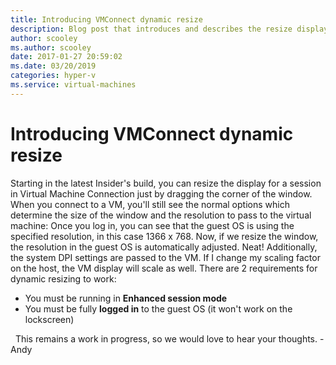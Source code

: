 ```yaml
---
title: Introducing VMConnect dynamic resize
description: Blog post that introduces and describes the resize display option when in a session in Virtual Machine Connection.
author: scooley
ms.author: scooley
date: 2017-01-27 20:59:02
ms.date: 03/20/2019
categories: hyper-v
ms.service: virtual-machines
---
```


# Introducing VMConnect dynamic resize

Starting in the latest Insider's build, you can resize the display for a session in Virtual Machine Connection just by dragging the corner of the window. <!---[![dynamic_resize](https://msdnshared.blob.core.windows.net/media/2017/01/dynamic_resize.gif)](https://msdnshared.blob.core.windows.net/media/2017/01/dynamic_resize.gif)--> When you connect to a VM, you'll still see the normal options which determine the size of the window and the resolution to pass to the virtual machine: <!--[![vmconnectclassic](https://msdnshared.blob.core.windows.net/media/2017/01/vmconnectCLASSIC.png)](https://msdnshared.blob.core.windows.net/media/2017/01/vmconnectCLASSIC.png)--> Once you log in, you can see that the guest OS is using the specified resolution, in this case 1366 x 768. <!--[![vmconnect4](https://msdnshared.blob.core.windows.net/media/2017/01/vmconnect4.png)](https://msdnshared.blob.core.windows.net/media/2017/01/vmconnect4.png)--> Now, if we resize the window, the resolution in the guest OS is automatically adjusted. Neat! <!--[![dynamic_resize](https://msdnshared.blob.core.windows.net/media/2017/01/dynamic_resize.gif)](https://msdnshared.blob.core.windows.net/media/2017/01/dynamic_resize.gif)--> Additionally, the system DPI settings are passed to the VM. If I change my scaling factor on the host, the VM display will scale as well. There are 2 requirements for dynamic resizing to work: 

  * You must be running in **Enhanced session mode**
  * You must be fully **logged in** to the guest OS (it won't work on the lockscreen)

  This remains a work in progress, so we would love to hear your thoughts. -Andy        
